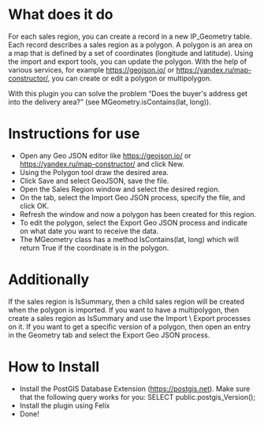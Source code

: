# What does it do

For each sales region, you can create a record in a new IP_Geometry table. Each record describes a sales region as a polygon. A polygon is an area on a map that is defined by a set of coordinates (longitude and latitude). Using the import and export tools, you can update the polygon. With the help of various services, for example https://geojson.io/ or https://yandex.ru/map-constructor/, you can create or edit a polygon or multipolygon.

With this plugin you can solve the problem “Does the buyer's address get into the delivery area?” (see MGeometry.isContains(lat, long)).

# Instructions for use

* Open any Geo JSON editor like https://geojson.io/ or https://yandex.ru/map-constructor/ and click New.
* Using the Polygon tool draw the desired area.
* Click Save and select GeoJSON, save the file.
* Open the Sales Region window and select the desired region.
* On the tab, select the Import Geo JSON process, specify the file, and click OK.
* Refresh the window and now a polygon has been created for this region.
* To edit the polygon, select the Export Geo JSON process and indicate on what date you want to receive the data.
* The MGeometry class has a method IsContains(lat, long) which will return True if the coordinate is in the polygon.

# Additionally

If the sales region is IsSummary, then a child sales region will be created when the polygon is imported.
If you want to have a multipolygon, then create a sales region as IsSummary and use the Import \ Export processes on it.
If you want to get a specific version of a polygon, then open an entry in the Geometry tab and select the Export Geo JSON process.

# How to Install

* Install the PostGIS Database Extension (https://postgis.net). Make sure that the following query works for you: SELECT public.postgis_Version();
* Install the plugin using Felix
* Done!
